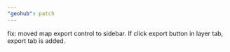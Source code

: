 ```yaml
---
"geohub": patch
---
```


fix: moved map export control to sidebar. If click export button in layer tab, export tab is added.
